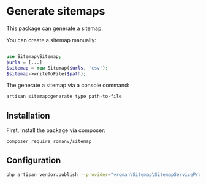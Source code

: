 # Generate sitemaps

This package can generate a sitemap.

You can create a sitemap manually:

```php

use Sitemap\Sitemap;
$urls = [...]
$sitemap = new Sitemap($urls, 'csv');
$sitemap->writeToFile($path);
```

The generate a sitemap via a console command:

``` bash
artisan sitemap:generate type path-to-file

```

## Installation

First, install the package via composer:

``` bash
composer require romanv/sitemap
```

## Configuration

``` bash
php artisan vendor:publish --provider="vroman\Sitemap\SitemapServiceProvider" --tag=sitemap

```


